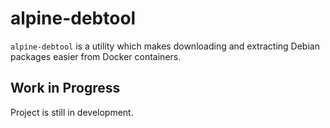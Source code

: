 # alpine-debtool
`alpine-debtool` is a utility which makes downloading and extracting Debian 
packages easier from Docker containers.

## Work in Progress
Project is still in development.